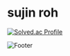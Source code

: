 # sujin roh

<!--
<a href="https://marred-ellipse-3a1.notion.site/sujin-Roh-a19eaf3507df49e3b1631991095be358?pvs=4">
<img src="https://img.shields.io/badge/Notion-000000?style=for-the-badge&logo=Notion&logoColor=white"/>
</a>
-->
[![Solved.ac Profile](http://mazassumnida.wtf/api/mini/generate_badge?boj=suuz8201)](https://solved.ac/suuz8201)

![Footer](https://capsule-render.vercel.app/api?type=waving&color=auto&height=200&section=footer)
